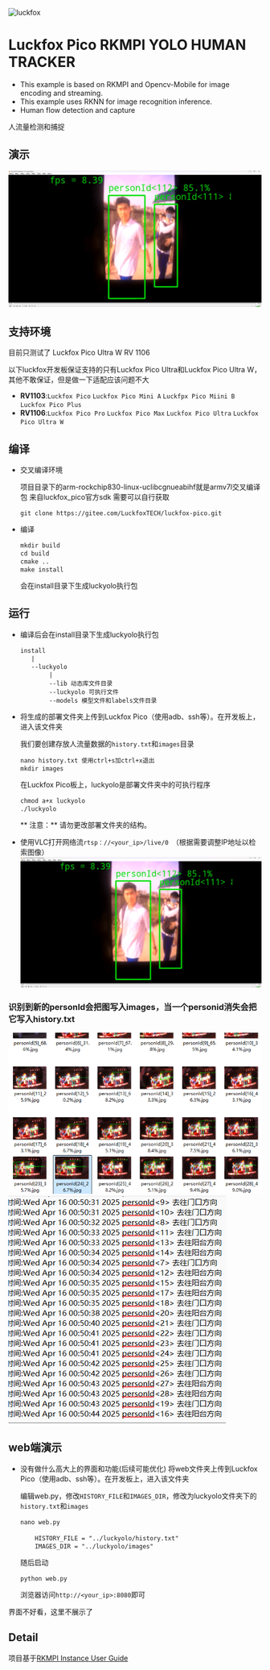 ![luckfox](https://github.com/LuckfoxTECH/luckfox-pico/assets/144299491/cec5c4a5-22b9-4a9a-abb1-704b11651e88)
# Luckfox Pico RKMPI YOLO HUMAN TRACKER

+ This example is based on RKMPI and Opencv-Mobile for image encoding and streaming.
+ This example uses RKNN for image recognition inference.
+ Human flow detection and capture

人流量检测和捕捉

## 演示
![image](images/zhouze.png)

## 支持环境

目前只测试了 Luckfox Pico Ultra W RV 1106

以下luckfox开发板保证支持的只有Luckfox Pico Ultra和Luckfox Pico Ultra W，其他不敢保证，但是做一下适配应该问题不大
+ **RV1103**:`Luckfox Pico` `Luckfox Pico Mini A` `Luckfpx Pico Miini B` `Luckfox Pico Plus`
+ **RV1106**:`Luckfox Pico Pro` `Luckfox Pico Max` `Luckfox Pico Ultra` `Luckfox Pico Ultra W`

## 编译
+ 交叉编译环境

    项目目录下的arm-rockchip830-linux-uclibcgnueabihf就是armv7l交叉编译包
    来自luckfox_pico官方sdk
    需要可以自行获取
    ```
    git clone https://gitee.com/LuckfoxTECH/luckfox-pico.git
    ```
+ 编译
    ```
    mkdir build
    cd build
    cmake ..
    make install
    ```
    会在install目录下生成luckyolo执行包

## 运行
+  编译后会在install目录下生成luckyolo执行包
    ```
    install
       |
       --luckyolo
            |
            --lib 动态库文件目录
            --luckyolo 可执行文件
            --models 模型文件和labels文件目录
    ```
+ 将生成的部署文件夹上传到Luckfox Pico（使用adb、ssh等）。在开发板上，进入该文件夹

    我们要创建存放人流量数据的`history.txt`和`images`目录
    ```
    nano history.txt 使用ctrl+s加ctrl+x退出
    mkdir images
    ```
    在Luckfox Pico板上，luckyolo是部署文件夹中的可执行程序
    ```
    chmod a+x luckyolo
    ./luckyolo
    ```
    ** 注意：** 请勿更改部署文件夹的结构。
+ 使用VLC打开网络流`rtsp：//<your_ip>/live/0 `（根据需要调整IP地址以检索图像）
![image](images/zhouze.png)



### 识别到新的personId会把图写入images，当一个personid消失会把它写入history.txt

![image](images/images.png)
![image](images/history.png)

## web端演示

+ 没有做什么高大上的界面和功能(后续可能优化)
    将web文件夹上传到Luckfox Pico（使用adb、ssh等）。在开发板上，进入该文件夹
    
    编辑web.py，修改`HISTORY_FILE`和`IMAGES_DIR`，修改为luckyolo文件夹下的`history.txt`和`images`
    ```
    nano web.py

        HISTORY_FILE = "../luckyolo/history.txt"
        IMAGES_DIR = "../luckyolo/images"

    ```
    随后启动
    ```
    python web.py
    ```
    浏览器访问`http://<your_ip>:8080`即可

界面不好看，这里不展示了


## Detail
项目基于[RKMPI Instance User Guide](https://wiki.luckfox.com/Luckfox-Pico/Luckfox-Pico-RV1106/Luckfox-Pico-Ultra-W/Luckfox-Pico-GPIO/RKMPI-example)